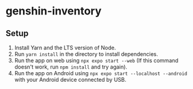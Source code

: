 # genshin-inventory
## Setup
1. Install Yarn and the LTS version of Node.
2. Run `yarn install` in the directory to install dependencies.
3. Run the app on web using `npx expo start --web` (If this command doesn't work, run `npm install` and try again).
4. Run the app on Android using `npx expo start --localhost --android` with your Android device connected by USB.
